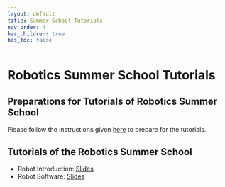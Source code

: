 ```yaml
---
layout: default
title: Summer School Tutorials
nav_order: 4
has_children: true
has_toc: false
---
```


# Robotics Summer School Tutorials

## Preparations for Tutorials of Robotics Summer School

Please follow the instructions given [here](preparations/) to prepare for the tutorials.

## Tutorials of the Robotics Summer School

- Robot Introduction: [Slides](https://docs.google.com/presentation/d/1i8MCOWxbqVXRCWMQOwWgHl8M9TGJLvluw3vByF_Z6js/edit?usp=sharing)
- Robot Software: [Slides](https://docs.google.com/presentation/d/1scdq9YNLUFSm322NZWfndzX-z0wgS1x8cZm-BVjsqc0/edit?usp=sharing)

